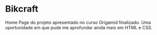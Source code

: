 # Bikcraft
Home Page do projeto apresentado no curso Origamid finalizado. Uma oportunidade em que pude me aprofundar ainda mais em HTML e CSS.
